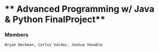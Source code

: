 # ** Advanced Programming w/ Java & Python FinalProject**
### **Members**
```
Bryan Heckman, Carlos Valdez, Joshua Venable
```

